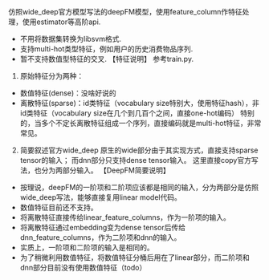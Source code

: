 仿照wide_deep官方模型写法的deepFM模型，使用feature_column作特征处理，使用estimator等高阶api.
* 不用将数据集转换为libsvm格式.
* 支持multi-hot类型特征，例如用户的历史消费物品序列.
* 暂不支持数值型特征的交叉.
【特征说明】
参考train.py.
1. 原始特征分为两种：
* 数值特征(dense)：没啥好说的
* 离散特征(sparse)：id类特征（vocabulary size特别大，使用特征hash），非id类特征（vocabulary size在几个到几百个之间，直接one-hot编码）
特别的，当多个不定长离散特征组成一个序列，直接编码就是multi-hot特征，非常常见。
2. 简要叙述官方wide_deep
原生的wide部分由于其实现方式，直接支持sparse tensor的输入；
而dnn部分只支持dense tensor输入。
这里直接copy官方写法，也分为两部分输入。
【DeepFM简要说明】
* 按理说，deepFM的一阶项和二阶项应该都是相同的输入，分为两部分是仿照wide_deep写法，能够直接复用linear model代码。
* 数值特征目前还不支持。
* 将离散特征直接传给linear_feature_columns，作为一阶项的输入。
* 将离散特征通过embedding变为dense tensor后传给dnn_feature_columns，作为二阶项和dnn的输入。
* 实质上，一阶项和二阶项的输入是相同的。
* 为了稍微利用数值特征，将数值特征分桶后用在了linear部分，而二阶项和dnn部分目前没有使用数值特征（todo）